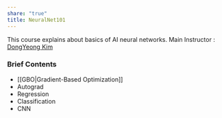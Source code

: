```yaml
---
share: "true"
title: NeuralNet101
---
```

This course explains about basics of AI neural networks.
Main Instructor : [DongYeong Kim](https://github.com/Dongyeongkim)
### Brief Contents
- [[GBO|Gradient-Based Optimization]]
- Autograd
- Regression
- Classification
- CNN
